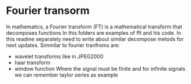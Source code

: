 
# Fourier transorm

In mathematics, a Fourier transform (FT) is a mathematical transform that decomposes functions 
In this folders are examples of fft and his code. 
In this readme separately need to write about similar decompose metods for next updates.
Simmilar to fourier tranfroms are:
  - wavelet transforms like in JPEG2000
  - haar transform
  - window function
Where the signal must be finite and for infinite signals we can remember taylor series as example
